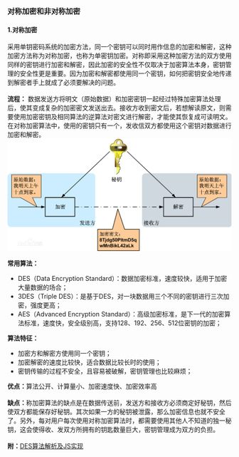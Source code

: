 ### 对称加密和非对称加密
#### 1.对称加密
采用单钥密码系统的加密方法，同一个密钥可以同时用作信息的加密和解密，这种加密方法称为对称加密，也称为单密钥加密。对称即采用这种加密方法的双方使用同样的密钥进行加密和解密，因此加密的安全性不仅取决于加密算法本身，密钥管理的安全性更是重要。因为加密和解密都使用同一个密钥，如何把密钥安全地传递到解密者手上就成了必须要解决的问题。<br/><br/>
<strong>流程：</strong>
数据发送方将明文（原始数据）和加密密钥一起经过特殊加密算法处理后，使其变成复杂的加密密文发送出去。接收方收到密文后，若想解读原文，则需要使用加密密钥及相同算法的逆算法对密文进行解密，才能使其恢复成可读明文。在对称加密算法中，使用的密钥只有一个，发收信双方都使用这个密钥对数据进行加密和解密。<br/>
![avatar](./image/对称加密.jpg)

<strong>常用算法：</strong><br/>
- DES（Data Encryption Standard）：数据加密标准，速度较快，适用于加密大量数据的场合；
- 3DES（Triple DES）：是基于DES，对一块数据用三个不同的密钥进行三次加密，强度更高；
- AES（Advanced Encryption Standard）：高级加密标准，是下一代的加密算法标准，速度快，安全级别高，支持128、192、256、512位密钥的加密；

<strong>算法特征：</strong><br/>
- 加密方和解密方使用同一个密钥；
- 加密解密的速度比较快，适合数据比较长时的使用；
- 密钥传输的过程不安全，且容易被破解，密钥管理也比较麻烦；

<strong>优点：</strong>算法公开、计算量小、加密速度快、加密效率高<br/><br/>
<strong>缺点：</strong>称加密算法的缺点是在数据传送前，发送方和接收方必须商定好秘钥，然后使双方都能保存好秘钥。其次如果一方的秘钥被泄露，那么加密信息也就不安全了。另外，每对用户每次使用对称加密算法时，都需要使用其他人不知道的独一秘钥，这会使得收、发双方所拥有的钥匙数量巨大，密钥管理成为双方的负担。<br/><br/>
<strong>附：</strong>[DES算法解析及JS实现](https://note.youdao.com/)
